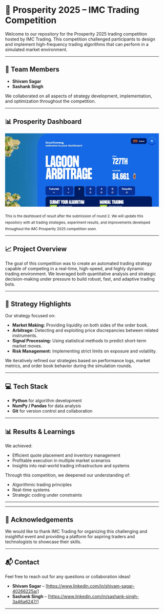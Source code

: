 # 🚀 Prosperity 2025 – IMC Trading Competition

Welcome to our repository for the Prosperity 2025 trading competition hosted by IMC Trading. This competition challenged participants to design and implement high-frequency trading algorithms that can perform in a simulated market environment.

---

## 👥 Team Members

- **Shivam Sagar**
- **Sashank Singh**

We collaborated on all aspects of strategy development, implementation, and optimization throughout the competition.

---
## 📊 Prosperity Dashboard

[![Prosperity Dashboard](https://github.com/Shivam-26102003/IMC_Trading_Prosperity_2025/raw/main/Desktop/IMC%20Repo/Prosperity%20dashboard/Prosperity%20dashboard.jpg)](https://github.com/Shivam-26102003/IMC_Trading_Prosperity_2025/blob/main/Desktop/IMC%20Repo/Prosperity%20dashboard/Prosperity%20dashboard.jpg)

<sub>This is the dashboard of result after the submission of round 2. We will update this repository with all trading strategies, experiment results, and improvements developed throughout the IMC Prosperity 2025 competition soon.</sub>


---

## 📈 Project Overview

The goal of this competition was to create an automated trading strategy capable of competing in a real-time, high-speed, and highly dynamic trading environment. We leveraged both quantitative analysis and strategic decision-making under pressure to build robust, fast, and adaptive trading bots.

---

## 🧠 Strategy Highlights

Our strategy focused on:

- **Market Making:** Providing liquidity on both sides of the order book.
- **Arbitrage:** Detecting and exploiting price discrepancies between related instruments.
- **Signal Processing:** Using statistical methods to predict short-term market moves.
- **Risk Management:** Implementing strict limits on exposure and volatility.

We iteratively refined our strategies based on performance logs, market metrics, and order book behavior during the simulation rounds.

---

## 💻 Tech Stack

- **Python** for algorithm development
- **NumPy / Pandas** for data analysis
- **Git** for version control and collaboration

---

## 📊 Results & Learnings

We achieved:

- Efficient quote placement and inventory management
- Profitable execution in multiple market scenarios
- Insights into real-world trading infrastructure and systems

Through this competition, we deepened our understanding of:

- Algorithmic trading principles
- Real-time systems
- Strategic coding under constraints

---



---

## 🧾 Acknowledgements

We would like to thank IMC Trading for organizing this challenging and insightful event and providing a platform for aspiring traders and technologists to showcase their skills.

---

## 📬 Contact

Feel free to reach out for any questions or collaboration ideas!

- **Shivam Sagar** – [https://www.linkedin.com/in/shivam-sagar-40266225a/]
- **Sashank Singh** – [https://www.linkedin.com/in/sashank-singh-3a46a6247/]

---
